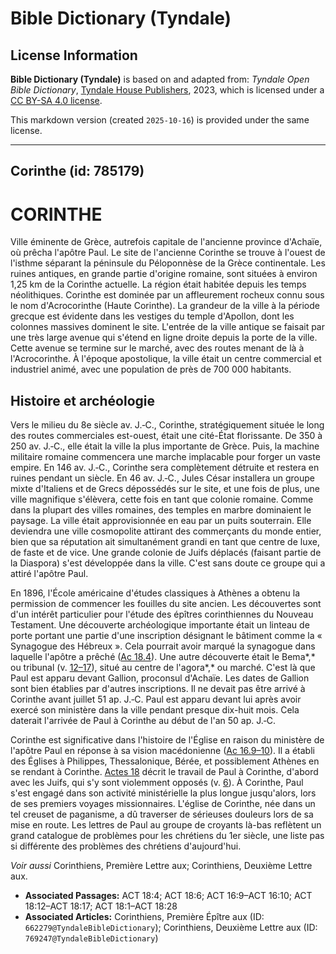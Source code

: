 # Bible Dictionary (Tyndale)

## License Information

**Bible Dictionary (Tyndale)** is based on and adapted from: _Tyndale Open Bible Dictionary_, [Tyndale House Publishers](https://tyndaleopenresources.com/), 2023, which is licensed under a [CC BY-SA 4.0 license](https://creativecommons.org/licenses/by-sa/4.0/legalcode.en).

This markdown version (created `2025-10-16`) is provided under the same license.



--------------------------------

## Corinthe (id: 785179)

CORINTHE
========

Ville éminente de Grèce, autrefois capitale de l'ancienne province d'Achaïe, où prêcha l'apôtre Paul. Le site de l'ancienne Corinthe se trouve à l'ouest de l'isthme séparant la péninsule du Péloponnèse de la Grèce continentale. Les ruines antiques, en grande partie d'origine romaine, sont situées à environ 1,25 km de la Corinthe actuelle. La région était habitée depuis les temps néolithiques. Corinthe est dominée par un affleurement rocheux connu sous le nom d'Acrocorinthe (Haute Corinthe). La grandeur de la ville à la période grecque est évidente dans les vestiges du temple d'Apollon, dont les colonnes massives dominent le site. L'entrée de la ville antique se faisait par une très large avenue qui s'étend en ligne droite depuis la porte de la ville. Cette avenue se termine sur le marché, avec des routes menant de là à l'Acrocorinthe. À l'époque apostolique, la ville était un centre commercial et industriel animé, avec une population de près de 700 000 habitants.

Histoire et archéologie
-----------------------

Vers le milieu du 8e siècle av. J.‑C., Corinthe, stratégiquement située le long des routes commerciales est\-ouest, était une cité\-État florissante. De 350 à 250 av. J.‑C., elle était la ville la plus importante de Grèce. Puis, la machine militaire romaine commencera une marche implacable pour forger un vaste empire. En 146 av. J.‑C., Corinthe sera complètement détruite et restera en ruines pendant un siècle. En 46 av. J.‑C., Jules César installera un groupe mixte d'Italiens et de Grecs dépossédés sur le site, et une fois de plus, une ville magnifique s'élèvera, cette fois en tant que colonie romaine. Comme dans la plupart des villes romaines, des temples en marbre dominaient le paysage. La ville était approvisionnée en eau par un puits souterrain. Elle deviendra une ville cosmopolite attirant des commerçants du monde entier, bien que sa réputation ait simultanément grandi en tant que centre de luxe, de faste et de vice. Une grande colonie de Juifs déplacés (faisant partie de la Diaspora) s'est développée dans la ville. C'est sans doute ce groupe qui a attiré l'apôtre Paul.

En 1896, l'École américaine d'études classiques à Athènes a obtenu la permission de commencer les fouilles du site ancien. Les découvertes sont d'un intérêt particulier pour l'étude des épîtres corinthiennes du Nouveau Testament. Une découverte archéologique importante était un linteau de porte portant une partie d'une inscription désignant le bâtiment comme la « Synagogue des Hébreux ». Cela pourrait avoir marqué la synagogue dans laquelle l'apôtre a prêché ([Ac 18\.4](https://ref.ly/Acts18:4)). Une autre découverte était le Bema*,* ou tribunal (v. [12–17](https://ref.ly/Acts18:12-Acts18:17)), situé au centre de l'agora*,* ou marché. C'est là que Paul est apparu devant Gallion, proconsul d'Achaïe. Les dates de Gallion sont bien établies par d'autres inscriptions. Il ne devait pas être arrivé à Corinthe avant juillet 51 ap. J.‑C. Paul est apparu devant lui après avoir exercé son ministère dans la ville pendant presque dix\-huit mois. Cela daterait l'arrivée de Paul à Corinthe au début de l'an 50 ap. J.‑C.

Corinthe est significative dans l'histoire de l'Église en raison du ministère de l'apôtre Paul en réponse à sa vision macédonienne ([Ac 16\.9–10](https://ref.ly/Acts16:9-Acts16:10)). Il a établi des Églises à Philippes, Thessalonique, Bérée, et possiblement Athènes en se rendant à Corinthe. [Actes 18](https://ref.ly/Acts18:1-Acts18:28) décrit le travail de Paul à Corinthe, d'abord avec les Juifs, qui s'y sont violemment opposés (v. [6](https://ref.ly/Acts18:6)). À Corinthe, Paul s'est engagé dans son activité ministérielle la plus longue jusqu'alors, lors de ses premiers voyages missionnaires. L'église de Corinthe, née dans un tel creuset de paganisme, a dû traverser de sérieuses douleurs lors de sa mise en route. Les lettres de Paul au groupe de croyants là\-bas reflètent un grand catalogue de problèmes pour les chrétiens du 1er siècle, une liste pas si différente des problèmes des chrétiens d'aujourd'hui.

*Voir aussi* Corinthiens, Première Lettre aux; Corinthiens, Deuxième Lettre aux.

* **Associated Passages:** ACT 18:4; ACT 18:6; ACT 16:9–ACT 16:10; ACT 18:12–ACT 18:17; ACT 18:1–ACT 18:28
* **Associated Articles:** Corinthiens, Première Épître aux (ID: `662279@TyndaleBibleDictionary`); Corinthiens, Deuxième Lettre aux (ID: `769247@TyndaleBibleDictionary`)

